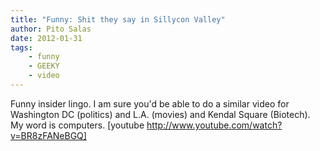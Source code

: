 ```yaml
---
title: "Funny: Shit they say in Sillycon Valley"
author: Pito Salas
date: 2012-01-31
tags:
    - funny
    - GEEKY
    - video
---
```




Funny insider lingo. I am sure you'd be able to do a similar video for
Washington DC (politics) and L.A. (movies) and Kendal Square (Biotech). My
word is computers. [youtube http://www.youtube.com/watch?v=BR8zFANeBGQ]


